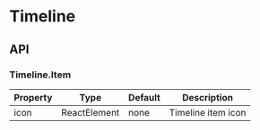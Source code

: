 # Timeline 

<example />

## API

### Timeline.Item

| Property | Type | Default | Description |
| --- | --- | --- | --- |
| icon | ReactElement | none | Timeline item icon |
